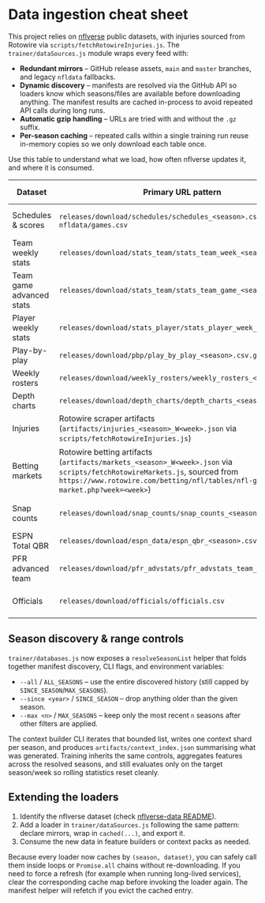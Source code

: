 # Data ingestion cheat sheet

This project relies on [nflverse](https://github.com/nflverse/) public datasets, with injuries sourced from Rotowire via
`scripts/fetchRotowireInjuries.js`. The `trainer/dataSources.js` module wraps every feed with:

- **Redundant mirrors** – GitHub release assets, `main` and `master` branches, and legacy `nfldata` fallbacks.
- **Dynamic discovery** – manifests are resolved via the GitHub API so loaders know which seasons/files are available before
  downloading anything. The manifest results are cached in-process to avoid repeated API calls during long runs.
- **Automatic gzip handling** – URLs are tried with and without the `.gz` suffix.
- **Per-season caching** – repeated calls within a single training run reuse in-memory copies so we only download each table once.

Use this table to understand what we load, how often nflverse updates it, and where it is consumed.

| Dataset | Primary URL pattern | Update cadence | Used by |
| --- | --- | --- | --- |
| Schedules & scores | `releases/download/schedules/schedules_<season>.csv` → `nfldata/games.csv` | Daily in-season | Feature builders, trainers, context packs |
| Team weekly stats | `releases/download/stats_team/stats_team_week_<season>.csv` | Weekly | Feature builders (`featureBuild.js`) |
| Team game advanced stats | `releases/download/stats_team/stats_team_game_<season>.csv` | Weekly | Feature builders (advanced splits) |
| Player weekly stats | `releases/download/stats_player/stats_player_week_<season>.csv` | Weekly | Player usage + QB form |
| Play-by-play | `releases/download/pbp/play_by_play_<season>.csv.gz` | Daily/weekly | EPA & success aggregates |
| Weekly rosters | `releases/download/weekly_rosters/weekly_rosters_<season>.csv` | Daily | Context packs (starters) |
| Depth charts | `releases/download/depth_charts/depth_charts_<season>.csv` | Daily | Context packs (starter mapping) |
| Injuries | Rotowire scraper artifacts (`artifacts/injuries_<season>_W<week>.json` via `scripts/fetchRotowireInjuries.js`) | Daily (Thu-Sun heavy) | Context packs (injury report summaries) |
| Betting markets | Rotowire betting artifacts (`artifacts/markets_<season>_W<week>.json` via `scripts/fetchRotowireMarkets.js`, sourced from `https://www.rotowire.com/betting/nfl/tables/nfl-games-by-market.php?week=<week>`) | Daily in-season | Context packs (market snapshot, marketing/betting enrichments) |
| Snap counts | `releases/download/snap_counts/snap_counts_<season>.csv` | Weekly | Available for usage-based context |
| ESPN Total QBR | `releases/download/espn_data/espn_qbr_<season>.csv` | Weekly | QB form overlay |
| PFR advanced team | `releases/download/pfr_advstats/pfr_advstats_team_<season>.csv` | Weekly | Team efficiency context |
| Officials | `releases/download/officials/officials.csv` | Sporadic | Optional officiating context |

## Season discovery & range controls

`trainer/databases.js` now exposes a `resolveSeasonList` helper that folds together manifest discovery, CLI flags, and
environment variables:

- `--all` / `ALL_SEASONS` – use the entire discovered history (still capped by `SINCE_SEASON`/`MAX_SEASONS`).
- `--since <year>` / `SINCE_SEASON` – drop anything older than the given season.
- `--max <n>` / `MAX_SEASONS` – keep only the most recent `n` seasons after other filters are applied.

The context builder CLI iterates that bounded list, writes one context shard per season, and produces
`artifacts/context_index.json` summarising what was generated. Training inherits the same controls, aggregates
features across the resolved seasons, and still evaluates only on the target season/week so rolling statistics reset cleanly.

## Extending the loaders

1. Identify the nflverse dataset (check [nflverse-data README](https://github.com/nflverse/nflverse-data)).
2. Add a loader in `trainer/dataSources.js` following the same pattern: declare mirrors, wrap in `cached(...)`, and export it.
3. Consume the new data in feature builders or context packs as needed.

Because every loader now caches by `(season, dataset)`, you can safely call them inside loops or `Promise.all` chains without
re-downloading. If you need to force a refresh (for example when running long-lived services), clear the corresponding cache
map before invoking the loader again. The manifest helper will refetch if you evict the cached entry.
